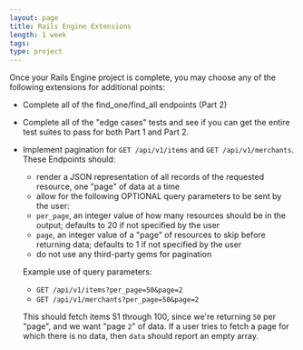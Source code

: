 ```yaml
---
layout: page
title: Rails Engine Extensions
length: 1 week
tags:
type: project
---
```


Once your Rails Engine project is complete, you may choose any of the following extensions for additional points:

- Complete all of the find_one/find_all endpoints (Part 2)
- Complete all of the "edge cases" tests and see if you can get the entire test suites to pass for both Part 1 and Part 2.
- Implement pagination for `GET /api/v1/items` and `GET /api/v1/merchants`. 
  These Endpoints should: 
    * render a JSON representation of all records of the requested resource, one "page" of data at a time
    * allow for the following OPTIONAL query parameters to be sent by the user:
    * `per_page`, an integer value of how many resources should be in the output; defaults to 20 if not specified by the user
    * `page`, an integer value of a "page" of resources to skip before returning data; defaults to 1 if not specified by the user
    * do not use any third-party gems for pagination

    Example use of query parameters:

    * `GET /api/v1/items?per_page=50&page=2`
    * `GET /api/v1/merchants?per_page=50&page=2`

    This should fetch items 51 through 100, since we're returning `50` per "page", and we want "page `2`" of data.
    If a user tries to fetch a page for which there is no data, then `data` should report an empty array.
